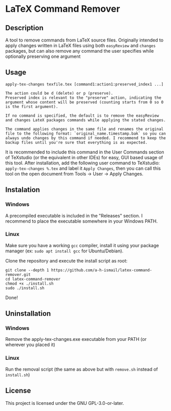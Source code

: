 # LaTeX Command Remover

## Description

A tool to remove commands from LaTeX source files. Originally intended to apply changes written in LaTeX files using both `easyReview` and `changes` packages, but can also remove any command the user specifies while optionally preserving one argument

## Usage

```
apply-tex-changes texfile.tex [command1:action1:preserved_index1 ...]

The action could be d (delete) or p (preserve).
Preserved index is relevant to the "preserve" action, indicating the argument whose content will be preserved (counting starts from 0 so 0 is the first argument).

If no command is specified, the default is to remove the easyReview and changes LateX packages commands while applying the stated changes.

The command applies changes in the same file and renames the original file to the following format: `original_name.timestamp.bak` so you can always undo changes by this command if needed. I recommend to keep the backup files until you're sure that everything is as expected.
```

It is recommended to include this command in the User Commands section of TeXstudio (or the equivalent in other IDEs) for easy, GUI based usage of this tool. After installation, add the following user command to TeXstudio: `apply-tex-changes %.tex` and label it `Apply Changes`, then you can call this tool on the open document from Tools -> User -> Apply Changes.

## Instalation

### Windows

A precompiled executable is included in the "Releases" section. I recommend to place the executable somewhere in your Windows PATH.

### Linux

Make sure you have a working `gcc` compiler, install it using your package manager (ex: `sudo apt install gcc` for Ubuntu/Debian).

Clone the repository and execute the install script as root:

```
git clone --depth 1 https://github.com/a-h-ismail/latex-command-remover.git
cd latex-command-remover
chmod +x ./install.sh
sudo ./install.sh
```

Done!

## Uninstallation

### Windows

Remove the apply-tex-changes.exe executable from your PATH (or wherever you placed it)

### Linux

Run the removal script (the same as above but with `remove.sh` instead of `install.sh`)

## License

This project is licensed under the GNU GPL-3.0-or-later.